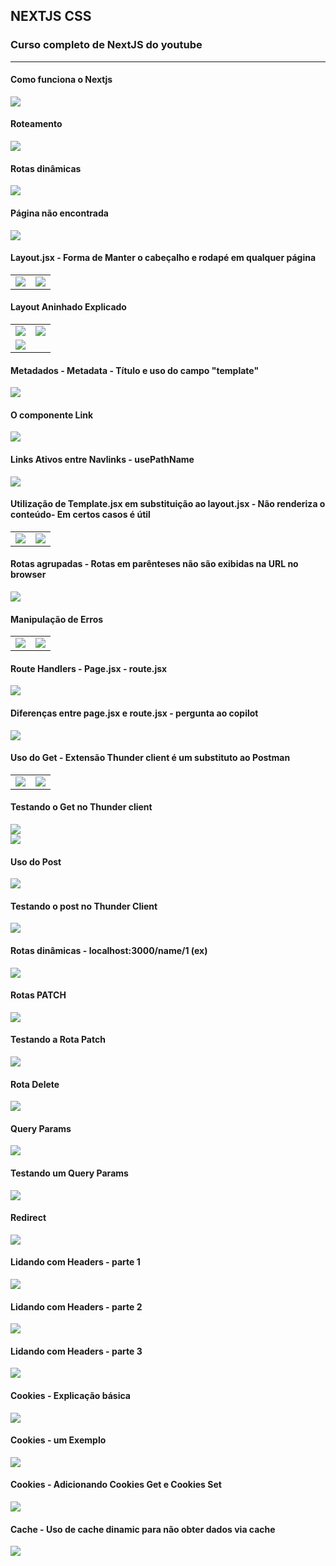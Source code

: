 
## NEXTJS CSS 

### Curso completo de NextJS do youtube

<hr>

#### Como funciona o Nextjs

<img src="https://github.com/Xaobin/CoursesLearn/blob/main/All/Nextjs/imgs/Ns01Renderiza.png?raw=true"  >

#### Roteamento

<img src="https://github.com/Xaobin/CoursesLearn/blob/main/All/Nextjs/imgs/Ns02Roteamento.png?raw=true"  >

#### Rotas dinâmicas

<img src="https://github.com/Xaobin/CoursesLearn/blob/main/All/Nextjs/imgs/Ns03RotasDinamicas.png?raw=true"  >

#### Página não encontrada

<img src="https://github.com/Xaobin/CoursesLearn/blob/main/All/Nextjs/imgs/Ns04PaginaNaoEncontrada.png?raw=true"  >

#### Layout.jsx - Forma de Manter o cabeçalho e rodapé em qualquer página

<table>
<tr>
<td> <img src="https://github.com/Xaobin/CoursesLearn/blob/main/All/Nextjs/imgs/Ns05Layout.png?raw=true"   /> </td>
<td> <img src="https://github.com/Xaobin/CoursesLearn/blob/main/All/Nextjs/imgs/Ns05Layout-ManteveCabecalhoRodape-EmProducts.png?raw=true"   /> </td>
</tr>
</table>

#### Layout Aninhado Explicado

<table>
<tr>
<td> <img src="https://github.com/Xaobin/CoursesLearn/blob/main/All/Nextjs/imgs/Ns06UmLayoutAninhadoExplicado.png?raw=true"   /> </td>
<td> <img src="https://github.com/Xaobin/CoursesLearn/blob/main/All/Nextjs/imgs/Ns06UmLayoutAninhadoExplicado2.png?raw=true"   /> </td>
</tr>
<tr><td><img src="https://github.com/Xaobin/CoursesLearn/blob/main/All/Nextjs/imgs/Ns06UmLayoutAninhadoExplicado3.png?raw=true"></td></tr>
</table>

#### Metadados - Metadata - Título e uso do campo "template"

<img src="https://github.com/Xaobin/CoursesLearn/blob/main/All/Nextjs/imgs/Ns07TituloMetadataTemplate.png?raw=true"  >

#### O componente Link

<img src="https://github.com/Xaobin/CoursesLearn/blob/main/All/Nextjs/imgs/Ns08ComponenteLink.png?raw=true"  >

#### Links Ativos entre Navlinks - usePathName

<img src="https://github.com/Xaobin/CoursesLearn/blob/main/All/Nextjs/imgs/Ns09LinksAtivos-UsePathName.png?raw=true"  >


#### Utilização de Template.jsx em substituição ao layout.jsx - Não renderiza o conteúdo- Em certos casos é útil

<table>
<tr>
<td> <img src="https://github.com/Xaobin/CoursesLearn/blob/main/All/Nextjs/imgs/Ns10-ArquivoTemplateSubstituiLayoutRenderizaOque.png?raw=true"   /> </td>
<td> <img src="https://github.com/Xaobin/CoursesLearn/blob/main/All/Nextjs/imgs/Ns10-ArquivoTemplateSubstituiLayoutRenderizaOqueII.png?raw=true"   /> </td>
</tr>
</table>

#### Rotas agrupadas - Rotas em parênteses não são exibidas na URL no browser

<img src="https://github.com/Xaobin/CoursesLearn/blob/main/All/Nextjs/imgs/Ns11RotasAgrupadasEntreParentesesNaoMostraCaminho.png?raw=true"  >

#### Manipulação de Erros

<table>
<tr>
<td> <img src="https://github.com/Xaobin/CoursesLearn/blob/main/All/Nextjs/imgs/Ns12ManipularErros.png?raw=true"   /> </td>
<td> <img src="https://github.com/Xaobin/CoursesLearn/blob/main/All/Nextjs/imgs/Ns12ManipularErros2.png?raw=true"   /> </td>
</tr>
</table>

#### Route Handlers - Page.jsx - route.jsx

<img src="https://github.com/Xaobin/CoursesLearn/blob/main/All/Nextjs/imgs/Ns13RouteHandlers-pageDOTjsx&routeDOTjsx1.png?raw=true"  >

#### Diferenças entre page.jsx e route.jsx - pergunta ao copilot

<img src="https://github.com/Xaobin/CoursesLearn/blob/main/All/Nextjs/imgs/Ns14DifferencePageDOTjsx&routeDOTjsx.png?raw=true"  >

#### Uso do Get - Extensão Thunder client é um substituto ao Postman

<table>
<tr>
<td> <img src="https://github.com/Xaobin/CoursesLearn/blob/main/All/Nextjs/imgs/Ns15Get1.png?raw=true"   /> </td>
<td> <img src="https://github.com/Xaobin/CoursesLearn/blob/main/All/Nextjs/imgs/Ns15Get2.png?raw=true"   /> </td>
</tr>
</table>

#### Testando o Get no Thunder client

<img src="https://github.com/Xaobin/CoursesLearn/blob/main/All/Nextjs/imgs/Ns15Get3.png?raw=true"  >
<br>
<img src="https://github.com/Xaobin/CoursesLearn/blob/main/All/Nextjs/imgs/Ns15Get4.png?raw=true"  >

#### Uso do Post

<img src="https://github.com/Xaobin/CoursesLearn/blob/main/All/Nextjs/imgs/Ns16Post1.png?raw=true"  >

#### Testando o post no Thunder Client

<img src="https://github.com/Xaobin/CoursesLearn/blob/main/All/Nextjs/imgs/Ns16Post2.png?raw=true"  >


#### Rotas dinâmicas - localhost:3000/name/1 (ex)

<img src="https://github.com/Xaobin/CoursesLearn/blob/main/All/Nextjs/imgs/Ns17RotasDinamicasEmLocalHostName1.png?raw=true"  >

#### Rotas PATCH

<img src="https://github.com/Xaobin/CoursesLearn/blob/main/All/Nextjs/imgs/Ns18RotasPatch1.png?raw=true"  >


#### Testando a Rota Patch

<img src="https://github.com/Xaobin/CoursesLearn/blob/main/All/Nextjs/imgs/Ns18RotasPatch2.png?raw=true"  >

#### Rota Delete

<img src="https://github.com/Xaobin/CoursesLearn/blob/main/All/Nextjs/imgs/Ns19RotasDelete1.png?raw=true"  >

#### Query Params

<img src="https://github.com/Xaobin/CoursesLearn/blob/main/All/Nextjs/imgs/Ns20QueryParams1.png?raw=true"  >


#### Testando um Query Params

<img src="https://github.com/Xaobin/CoursesLearn/blob/main/All/Nextjs/imgs/Ns20QueryParams2.png?raw=true"  >

#### Redirect

<img src="https://github.com/Xaobin/CoursesLearn/blob/main/All/Nextjs/imgs/Ns21Redirect.png?raw=true"  >

#### Lidando com Headers - parte 1

<img src="https://github.com/Xaobin/CoursesLearn/blob/main/All/Nextjs/imgs/Ns22LidandoHeadersForma1.png?raw=true">

#### Lidando com Headers - parte 2

<img src="https://github.com/Xaobin/CoursesLearn/blob/main/All/Nextjs/imgs/Ns22LidandoHeadersForma2.png?raw=true">  

#### Lidando com Headers - parte 3

<img src="https://github.com/Xaobin/CoursesLearn/blob/main/All/Nextjs/imgs/Ns22LidandoHeadersParte3.png?raw=true">  

#### Cookies - Explicação básica

<img src="https://github.com/Xaobin/CoursesLearn/blob/main/All/Nextjs/imgs/Ns23Cookies1.png?raw=true">  

#### Cookies - um Exemplo

<img src="https://github.com/Xaobin/CoursesLearn/blob/main/All/Nextjs/imgs/Ns23Cookies2.png?raw=true">  

#### Cookies - Adicionando Cookies Get e Cookies Set

<img src="https://github.com/Xaobin/CoursesLearn/blob/main/All/Nextjs/imgs/Ns23Cookies3.png?raw=true">  

#### Cache - Uso de cache dinamic para não obter dados via cache

<img src="https://github.com/Xaobin/CoursesLearn/blob/main/All/Nextjs/imgs/Ns24Cache.png?raw=true"> 